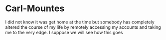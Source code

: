 # Carl-Mountes
I did not know it was get home at the time but somebody has completely altered the course of my life by remotely accessing my accounts and taking me to the very edge. I suppose we will see how this goes
